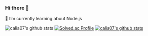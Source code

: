 ### Hi there 👋
🌱 I’m currently learning about Node.js

![calia07's github stats](https://github-readme-stats.vercel.app/api?username=calia07&show_icons=true)
[![Solved.ac Profile](http://mazassumnida.wtf/api/v2/generate_badge?boj=caliaksh)](https://solved.ac/caliaksh/)
[![calia07's github stats](https://github-readme-stats.vercel.app/api/top-langs/?username=calia07&show_icons=true&hide_border=true&title_color=004386&icon_color=004386&layout=compact)](https://github.com/calia07)

<!--
**calia07/calia07** is a ✨ _special_ ✨ repository because its `README.md` (this file) appears on your GitHub profile.

Here are some ideas to get you started:

- 🔭 I’m currently working on ...
- 🌱 I’m currently learning ...
- 👯 I’m looking to collaborate on ...
- 🤔 I’m looking for help with ...
- 💬 Ask me about ...
- 📫 How to reach me: ...
- 😄 Pronouns: ...
- ⚡ Fun fact: ...
-->
